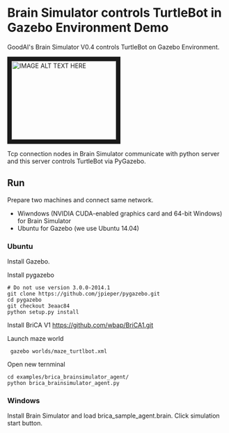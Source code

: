 
# Brain Simulator controls TurtleBot in Gazebo Environment Demo

GoodAI's Brain Simulator V0.4 controls TurtleBot on Gazebo Environment.

<a href="http://www.youtube.com/watch?feature=player_embedded&v=TRSP8eudr8s
" target="_blank"><img src="http://img.youtube.com/vi/TRSP8eudr8s/0.jpg" 
alt="IMAGE ALT TEXT HERE" width="240" height="180" border="10" /></a>

Tcp connection nodes in Brain Simulator communicate with python server and this server controls TurtleBot via PyGazebo.

## Run
Prepare two machines and connect same network.

 - Wiwndows (NVIDIA CUDA-enabled graphics card and 64-bit Windows) for Brain Simulator
 - Ubuntu for Gazebo (we use Ubuntu 14.04)
  
### Ubuntu 
Install Gazebo.

Install pygazebo

```
# Do not use version 3.0.0-2014.1 
git clone https://github.com/jpieper/pygazebo.git
cd pygazebo
git checkout 3eaac84
python setup.py install
```

 Install BriCA V1
https://github.com/wbap/BriCA1.git

Launch maze world

```
 gazebo worlds/maze_turtlbot.xml
```

Open new ternminal

```
cd examples/brica_brainsimulator_agent/
python brica_brainsimulator_agent.py
```


### Windows 
Install Brain Simulator and load brica_sample_agent.brain. Click simulation start button.
 
